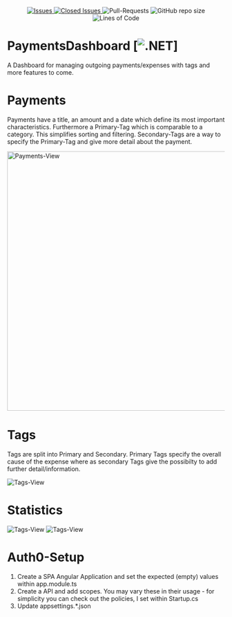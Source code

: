 <p align="center">
  <a href="https://github.com/MichaelHolley/PaymentsDashboard/issues">
    <img src="https://img.shields.io/github/issues/MichaelHolley/PaymentsDashboard" alt="Issues"/>
  </a>
  <a href="https://github.com/MichaelHolley/PaymentsDashboard/issues?q=is%3Aissue+is%3Aclosed">
    <img src="https://img.shields.io/github/issues-closed-raw/MichaelHolley/PaymentsDashboard" alt="Closed Issues"/>
  </a
  <a href="https://github.com/MichaelHolley/PaymentsDashboard/pulls">
    <img src="https://img.shields.io/github/issues-pr/MichaelHolley/PaymentsDashboard" alt="Pull-Requests"/>
  </a>
  <img src="https://img.shields.io/github/repo-size/MichaelHolley/PaymentsDashboard" alt="GitHub repo size"/>
  <img src="https://img.shields.io/tokei/lines/github/MichaelHolley/PaymentsDashboard" alt="Lines of Code"/>
</p>

# PaymentsDashboard [![.NET](https://github.com/MichaelHolley/PaymentsDashboard/actions/workflows/CI.yml/badge.svg?branch=master)]
A Dashboard for managing outgoing payments/expenses with tags and more features to come.

# Payments
Payments have a title, an amount and a date which define its most important characteristics. Furthermore a Primary-Tag which is comparable to a category. This simplifies sorting and filtering.
Secondary-Tags are a way to specify the Primary-Tag and give more detail about the payment.

<img src="https://i.imgur.com/Qy0Ohm6.png" alt="Payments-View" height="600"/>

# Tags
Tags are split into Primary and Secondary. Primary Tags specify the overall cause of the expense where as secondary Tags give the possibilty to add further detail/information.

<img src="https://i.imgur.com/wCcjOyU.png" alt="Tags-View"/>

# Statistics
<img src="https://i.imgur.com/zFD8XRa.png" alt="Tags-View"/>
<img src="https://i.imgur.com/4vmmhg6.png" alt="Tags-View"/>

# Auth0-Setup
1. Create a SPA Angular Application and set the expected (empty) values within app.module.ts
2. Create a API and add scopes. You may vary these in their usage - for simplicity you can check out the policies, I set within Startup.cs
3. Update appsettings.*.json
